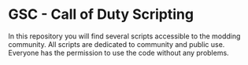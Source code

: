 # GSC - Call of Duty Scripting

In this repository you will find several scripts accessible to the modding community. 
All scripts are dedicated to community and public use. Everyone has the permission to use the code without any problems. 

